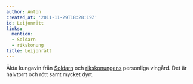 ```yaml
---
author: Anton
created_at: '2011-11-29T18:28:19Z'
id: Leijonrätt
links:
  mention:
  - Soldarn
  - rikskonung
title: Leijonrätt
---
```


Äkta kungavin från [Soldarn] och [rikskonungens] personliga vingård. Det är halvtorrt och rött samt
mycket dyrt.

  [Soldarn]: Soldarn
  [rikskonungens]: rikskonung
